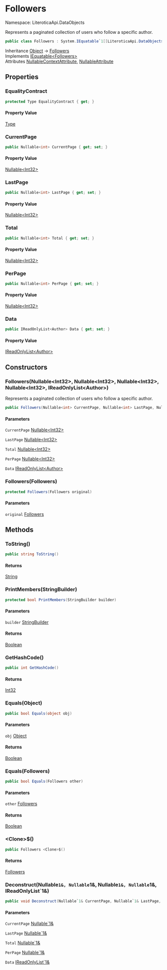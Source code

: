# Followers

Namespace: LiteroticaApi.DataObjects

Represents a paginated collection of users who follow a specific author.

```csharp
public class Followers : System.IEquatable`1[[LiteroticaApi.DataObjects.Followers, LiteroticaApi, Version=1.0.0.0, Culture=neutral, PublicKeyToken=null]]
```

Inheritance [Object](https://docs.microsoft.com/en-us/dotnet/api/system.object) → [Followers](./literoticaapi/dataobjects/followers.md)<br>
Implements [IEquatable&lt;Followers&gt;](https://docs.microsoft.com/en-us/dotnet/api/system.iequatable-1)<br>
Attributes [NullableContextAttribute](./system/runtime/compilerservices/nullablecontextattribute.md), [NullableAttribute](./system/runtime/compilerservices/nullableattribute.md)

## Properties

### **EqualityContract**

```csharp
protected Type EqualityContract { get; }
```

#### Property Value

[Type](https://docs.microsoft.com/en-us/dotnet/api/system.type)<br>

### **CurrentPage**

```csharp
public Nullable<int> CurrentPage { get; set; }
```

#### Property Value

[Nullable&lt;Int32&gt;](https://docs.microsoft.com/en-us/dotnet/api/system.nullable-1)<br>

### **LastPage**

```csharp
public Nullable<int> LastPage { get; set; }
```

#### Property Value

[Nullable&lt;Int32&gt;](https://docs.microsoft.com/en-us/dotnet/api/system.nullable-1)<br>

### **Total**

```csharp
public Nullable<int> Total { get; set; }
```

#### Property Value

[Nullable&lt;Int32&gt;](https://docs.microsoft.com/en-us/dotnet/api/system.nullable-1)<br>

### **PerPage**

```csharp
public Nullable<int> PerPage { get; set; }
```

#### Property Value

[Nullable&lt;Int32&gt;](https://docs.microsoft.com/en-us/dotnet/api/system.nullable-1)<br>

### **Data**

```csharp
public IReadOnlyList<Author> Data { get; set; }
```

#### Property Value

[IReadOnlyList&lt;Author&gt;](https://docs.microsoft.com/en-us/dotnet/api/system.collections.generic.ireadonlylist-1)<br>

## Constructors

### **Followers(Nullable&lt;Int32&gt;, Nullable&lt;Int32&gt;, Nullable&lt;Int32&gt;, Nullable&lt;Int32&gt;, IReadOnlyList&lt;Author&gt;)**

Represents a paginated collection of users who follow a specific author.

```csharp
public Followers(Nullable<int> CurrentPage, Nullable<int> LastPage, Nullable<int> Total, Nullable<int> PerPage, IReadOnlyList<Author> Data)
```

#### Parameters

`CurrentPage` [Nullable&lt;Int32&gt;](https://docs.microsoft.com/en-us/dotnet/api/system.nullable-1)<br>

`LastPage` [Nullable&lt;Int32&gt;](https://docs.microsoft.com/en-us/dotnet/api/system.nullable-1)<br>

`Total` [Nullable&lt;Int32&gt;](https://docs.microsoft.com/en-us/dotnet/api/system.nullable-1)<br>

`PerPage` [Nullable&lt;Int32&gt;](https://docs.microsoft.com/en-us/dotnet/api/system.nullable-1)<br>

`Data` [IReadOnlyList&lt;Author&gt;](https://docs.microsoft.com/en-us/dotnet/api/system.collections.generic.ireadonlylist-1)<br>

### **Followers(Followers)**

```csharp
protected Followers(Followers original)
```

#### Parameters

`original` [Followers](./literoticaapi/dataobjects/followers.md)<br>

## Methods

### **ToString()**

```csharp
public string ToString()
```

#### Returns

[String](https://docs.microsoft.com/en-us/dotnet/api/system.string)<br>

### **PrintMembers(StringBuilder)**

```csharp
protected bool PrintMembers(StringBuilder builder)
```

#### Parameters

`builder` [StringBuilder](https://docs.microsoft.com/en-us/dotnet/api/system.text.stringbuilder)<br>

#### Returns

[Boolean](https://docs.microsoft.com/en-us/dotnet/api/system.boolean)<br>

### **GetHashCode()**

```csharp
public int GetHashCode()
```

#### Returns

[Int32](https://docs.microsoft.com/en-us/dotnet/api/system.int32)<br>

### **Equals(Object)**

```csharp
public bool Equals(object obj)
```

#### Parameters

`obj` [Object](https://docs.microsoft.com/en-us/dotnet/api/system.object)<br>

#### Returns

[Boolean](https://docs.microsoft.com/en-us/dotnet/api/system.boolean)<br>

### **Equals(Followers)**

```csharp
public bool Equals(Followers other)
```

#### Parameters

`other` [Followers](./literoticaapi/dataobjects/followers.md)<br>

#### Returns

[Boolean](https://docs.microsoft.com/en-us/dotnet/api/system.boolean)<br>

### **&lt;Clone&gt;$()**

```csharp
public Followers <Clone>$()
```

#### Returns

[Followers](./literoticaapi/dataobjects/followers.md)<br>

### **Deconstruct(Nullable`1&, Nullable`1&, Nullable`1&, Nullable`1&, IReadOnlyList`1&)**

```csharp
public void Deconstruct(Nullable`1& CurrentPage, Nullable`1& LastPage, Nullable`1& Total, Nullable`1& PerPage, IReadOnlyList`1& Data)
```

#### Parameters

`CurrentPage` [Nullable`1&](https://docs.microsoft.com/en-us/dotnet/api/system.nullable-1&)<br>

`LastPage` [Nullable`1&](https://docs.microsoft.com/en-us/dotnet/api/system.nullable-1&)<br>

`Total` [Nullable`1&](https://docs.microsoft.com/en-us/dotnet/api/system.nullable-1&)<br>

`PerPage` [Nullable`1&](https://docs.microsoft.com/en-us/dotnet/api/system.nullable-1&)<br>

`Data` [IReadOnlyList`1&](https://docs.microsoft.com/en-us/dotnet/api/system.collections.generic.ireadonlylist-1&)<br>
